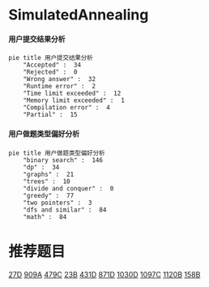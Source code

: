 # SimulatedAnnealing

<!-- tabs:start -->



#### **用户提交结果分析**

```mermaid
pie title 用户提交结果分析
    "Accepted" :  34
    "Rejected" :  0
    "Wrong answer" :  32
    "Runtime error" :  2
    "Time limit exceeded" :  12
    "Memory limit exceeded" :  1
    "Compilation error" :  4
    "Partial" :  15
```

#### **用户做题类型偏好分析**

```mermaid
pie title 用户做题类型偏好分析
    "binary search" :  146
    "dp" :  34
    "graphs" :  21
    "trees" :  10
    "divide and conquer" :  0
    "greedy" :  77
    "two pointers" :  3
    "dfs and similar" :  84
    "math" :  84
```



<!-- tabs:end -->
# 推荐题目
[27D](https://codeforces.com/contest/27/problem/D)
[909A](https://codeforces.com/contest/909/problem/A)
[479C](https://codeforces.com/contest/479/problem/C)
[23B](https://codeforces.com/contest/23/problem/B)
[431D](https://codeforces.com/contest/431/problem/D)
[871D](https://codeforces.com/contest/871/problem/D)
[1030D](https://codeforces.com/contest/1030/problem/D)
[1097C](https://codeforces.com/contest/1097/problem/C)
[1120B](https://codeforces.com/contest/1120/problem/B)
[158B](https://codeforces.com/contest/158/problem/B)
